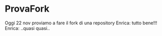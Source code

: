 # ProvaFork
Oggi 22 nov proviamo a fare il fork di una repository
Enrica: tutto bene!!!
Enrica: ..quasi quasi..

